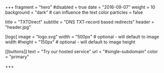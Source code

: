 +++
fragment = "hero"
#disabled = true
date = "2016-09-07"
weight = 10
background = "dark" # can influence the text color
particles = false

title = "TXTDirect"
subtitle = "DNS TXT-record based redirects"
header = "header.jpg"

[logo]
  image = "logo.svg"
  width = "500px" # optional - will default to image width
  #height = "150px" # optional - will default to image height

[[buttons]]
  text = "Try our hosted service"
  url = "#single-subdomain"
  color = "primary"

+++
